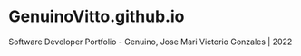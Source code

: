 # GenuinoVitto.github.io

Software Developer Portfolio - Genuino, Jose Mari Victorio Gonzales | 2022
